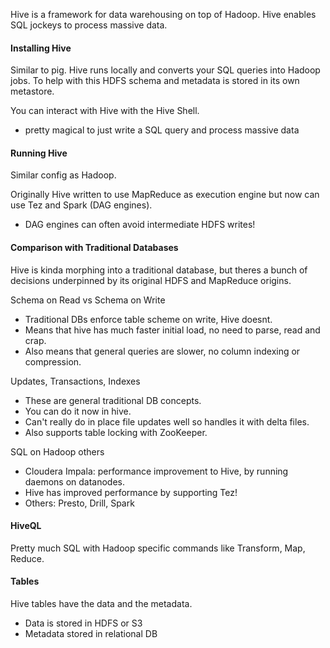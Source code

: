Hive is a framework for data warehousing on top of Hadoop. Hive enables SQL jockeys to process massive data.
#### Installing Hive
Similar to pig. Hive runs locally and converts your SQL queries into Hadoop jobs. To help with this HDFS schema and metadata is stored in its own metastore.

You can interact with Hive with the Hive Shell. 
- pretty magical to just write a SQL query and process massive data

#### Running Hive
Similar config as Hadoop.

Originally Hive written to use MapReduce as execution engine but now can use Tez and Spark (DAG engines).
- DAG engines can often avoid intermediate HDFS writes!

#### Comparison with Traditional Databases
Hive is kinda morphing into a traditional database, but theres a bunch of decisions underpinned by its original HDFS and MapReduce origins.

Schema on Read vs Schema on Write
- Traditional DBs enforce table scheme on write, Hive doesnt.
- Means that hive has much faster initial load, no need to parse, read and crap.
- Also means that general queries are slower, no column indexing or compression.

Updates, Transactions, Indexes
- These are general traditional DB concepts. 
- You can do it now in hive.
- Can't really do in place file updates well so handles it with delta files.
- Also supports table locking with ZooKeeper.

SQL on Hadoop others
- Cloudera Impala: performance improvement to Hive, by running daemons on datanodes.
- Hive has improved performance by supporting Tez!
- Others: Presto, Drill, Spark

#### HiveQL
Pretty much SQL with Hadoop specific commands like Transform, Map, Reduce.

#### Tables
Hive tables have the data and the metadata.
- Data is stored in HDFS or S3
- Metadata stored in relational DB